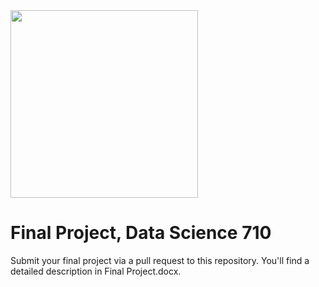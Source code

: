<img src="https://datasciencedegree.wisconsin.edu/wp-content/themes/data-gulp/images/logo.svg" width="300">

# Final Project, Data Science 710 

Submit your final project via a pull request to this repository.  You'll find a detailed description in Final Project.docx.
